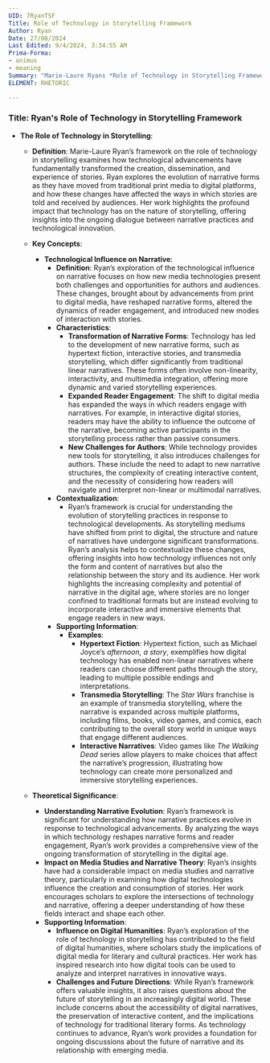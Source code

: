 ```yaml
---
UID: 7RyanTSF
Title: Role of Technology in Storytelling Framework
Author: Ryan
Date: 27/08/2024
Last Edited: 9/4/2024, 3:34:55 AM
Prima-Forma:
- animus
- meaning
Summary: "Marie-Laure Ryans *Role of Technology in Storytelling Framework* explores  how technological advancements have transformed narrative forms, audience engagement,  and storytelling practices. Her work examines the shift from print to digital  media, highlighting how interactive and immersive technologies offer new storytelling  possibilities and reshape the relationship between authors and audiences."
ELEMENT: RHETORIC

---
```

### Title: **Ryan's Role of Technology in Storytelling Framework**

- **The Role of Technology in Storytelling**:
  - **Definition**: Marie-Laure Ryan’s framework on the role of technology in storytelling examines how technological advancements have fundamentally transformed the creation, dissemination, and experience of stories. Ryan explores the evolution of narrative forms as they have moved from traditional print media to digital platforms, and how these changes have affected the ways in which stories are told and received by audiences. Her work highlights the profound impact that technology has on the nature of storytelling, offering insights into the ongoing dialogue between narrative practices and technological innovation.

  - **Key Concepts**:
    - **Technological Influence on Narrative**:
      - **Definition**: Ryan’s exploration of the technological influence on narrative focuses on how new media technologies present both challenges and opportunities for authors and audiences. These changes, brought about by advancements from print to digital media, have reshaped narrative forms, altered the dynamics of reader engagement, and introduced new modes of interaction with stories.
      - **Characteristics**:
        - **Transformation of Narrative Forms**: Technology has led to the development of new narrative forms, such as hypertext fiction, interactive stories, and transmedia storytelling, which differ significantly from traditional linear narratives. These forms often involve non-linearity, interactivity, and multimedia integration, offering more dynamic and varied storytelling experiences.
        - **Expanded Reader Engagement**: The shift to digital media has expanded the ways in which readers engage with narratives. For example, in interactive digital stories, readers may have the ability to influence the outcome of the narrative, becoming active participants in the storytelling process rather than passive consumers.
        - **New Challenges for Authors**: While technology provides new tools for storytelling, it also introduces challenges for authors. These include the need to adapt to new narrative structures, the complexity of creating interactive content, and the necessity of considering how readers will navigate and interpret non-linear or multimodal narratives.
      - **Contextualization**:
        - Ryan’s framework is crucial for understanding the evolution of storytelling practices in response to technological developments. As storytelling mediums have shifted from print to digital, the structure and nature of narratives have undergone significant transformations. Ryan’s analysis helps to contextualize these changes, offering insights into how technology influences not only the form and content of narratives but also the relationship between the story and its audience. Her work highlights the increasing complexity and potential of narrative in the digital age, where stories are no longer confined to traditional formats but are instead evolving to incorporate interactive and immersive elements that engage readers in new ways.
      - **Supporting Information**:
        - **Examples**:
          - **Hypertext Fiction**: Hypertext fiction, such as Michael Joyce’s *afternoon, a story*, exemplifies how digital technology has enabled non-linear narratives where readers can choose different paths through the story, leading to multiple possible endings and interpretations.
          - **Transmedia Storytelling**: The *Star Wars* franchise is an example of transmedia storytelling, where the narrative is expanded across multiple platforms, including films, books, video games, and comics, each contributing to the overall story world in unique ways that engage different audiences.
          - **Interactive Narratives**: Video games like *The Walking Dead* series allow players to make choices that affect the narrative’s progression, illustrating how technology can create more personalized and immersive storytelling experiences.

  - **Theoretical Significance**:
    - **Understanding Narrative Evolution**: Ryan’s framework is significant for understanding how narrative practices evolve in response to technological advancements. By analyzing the ways in which technology reshapes narrative forms and reader engagement, Ryan’s work provides a comprehensive view of the ongoing transformation of storytelling in the digital age.
    - **Impact on Media Studies and Narrative Theory**: Ryan’s insights have had a considerable impact on media studies and narrative theory, particularly in examining how digital technologies influence the creation and consumption of stories. Her work encourages scholars to explore the intersections of technology and narrative, offering a deeper understanding of how these fields interact and shape each other.
    - **Supporting Information**:
      - **Influence on Digital Humanities**: Ryan’s exploration of the role of technology in storytelling has contributed to the field of digital humanities, where scholars study the implications of digital media for literary and cultural practices. Her work has inspired research into how digital tools can be used to analyze and interpret narratives in innovative ways.
      - **Challenges and Future Directions**: While Ryan’s framework offers valuable insights, it also raises questions about the future of storytelling in an increasingly digital world. These include concerns about the accessibility of digital narratives, the preservation of interactive content, and the implications of technology for traditional literary forms. As technology continues to advance, Ryan’s work provides a foundation for ongoing discussions about the future of narrative and its relationship with emerging media.